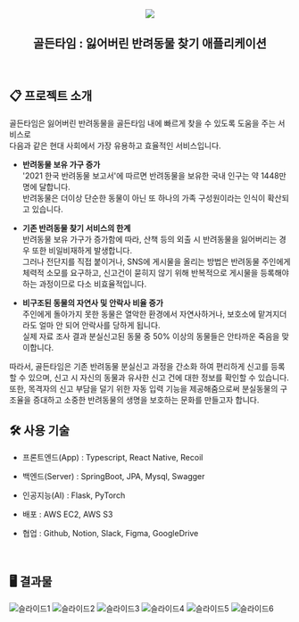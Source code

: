 <div align="center">
    <img src="https://user-images.githubusercontent.com/76427521/172995143-18b330a3-f551-4185-9683-69a45d48beeb.png">
</div>

<div align="center">
    <h2>골든타임 : 잃어버린 반려동물 찾기 애플리케이션</h2>
</div>
<br>

## 📋 프로젝트 소개

골든타임은 잃어버린 반려동물을 골든타임 내에 빠르게 찾을 수 있도록 도움을 주는 서비스로<br>
다음과 같은 현대 사회에서 가장 유용하고 효율적인 서비스입니다.

- **반려동물 보유 가구 증가**<br>'2021 한국 반려동물 보고서'에 따르면 반려동물을 보유한 국내 인구는 약 1448만명에 달합니다.
  <br>반려동물은 더이상 단순한 동물이 아닌 또 하나의 가족 구성원이라는 인식이 확산되고 있습니다.


- **기존 반려동물 찾기 서비스의 한계**<br>반려동물 보유 가구가 증가함에 따라, 산책 등의 외출 시 반려동물을 잃어버리는 경우 또한 비일비재하게 발생합니다.
  <br>그러나 전단지를 직접 붙이거나, SNS에 게시물을 올리는 방법은 반려동물 주인에게 체력적 소모를 요구하고, 신고건이 묻히지 않기 위해 반복적으로 게시물을 등록해야 하는
  과정이므로 다소 비효율적입니다.


- **비구조된 동물의 자연사 및 안락사 비율 증가**<br>주인에게 돌아가지 못한 동물은 열악한 환경에서 자연사하거나, 보호소에 맡겨지더라도 얼마 안 되어 안락사를 당하게
  됩니다.
  <br>실제 자료 조사 결과 분실신고된 동물 중 50% 이상의 동물들은 안타까운 죽음을 맞이합니다.

따라서, 골든타임은 기존 반려동물 분실신고 과정을 간소화 하여 편리하게 신고를 등록할 수 있으며, 신고 시 자신의 동물과 유사한 신고 건에 대한 정보를 확인할 수 있습니다.
<br>또한, 목격자의 신고 부담을 덜기 위한 자동 입력 기능을 제공해줌으로써 분실동물의 구조율을 증대하고 소중한 반려동물의 생명을 보호하는 문화를 만들고자 합니다.
<br>

## 🛠 사용 기술

- 프론트엔드(App) : Typescript, React Native, Recoil

- 백엔드(Server) : SpringBoot, JPA, Mysql, Swagger

- 인공지능(AI) : Flask, PyTorch

- 배포 : AWS EC2, AWS S3

- 협업 : Github, Notion, Slack, Figma, GoogleDrive

<br>

## 🖥 결과물

![슬라이드1](https://user-images.githubusercontent.com/76427521/172996577-b26c3429-e116-401b-b9f0-8f9437c72aa1.png)
![슬라이드2](https://user-images.githubusercontent.com/76427521/172996595-f7e3f76a-0a9e-4528-a331-b692b9c7f596.png)
![슬라이드3](https://user-images.githubusercontent.com/76427521/172996609-d7202493-06b7-4337-bf70-428af6d38b30.png)
![슬라이드4](https://user-images.githubusercontent.com/76427521/172996614-a8ba3192-014d-4088-8f77-b1c3d95df424.png)
![슬라이드5](https://user-images.githubusercontent.com/76427521/172996620-a3e4c81b-2732-48cc-9475-ec823a914880.png)
![슬라이드6](https://user-images.githubusercontent.com/76427521/172996623-a5c43019-a20c-47d6-92e0-6268dc26e4c9.png)

<br />
